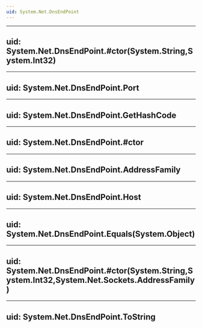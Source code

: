 ```yaml
---
uid: System.Net.DnsEndPoint
---
```


---
uid: System.Net.DnsEndPoint.#ctor(System.String,System.Int32)
---

---
uid: System.Net.DnsEndPoint.Port
---

---
uid: System.Net.DnsEndPoint.GetHashCode
---

---
uid: System.Net.DnsEndPoint.#ctor
---

---
uid: System.Net.DnsEndPoint.AddressFamily
---

---
uid: System.Net.DnsEndPoint.Host
---

---
uid: System.Net.DnsEndPoint.Equals(System.Object)
---

---
uid: System.Net.DnsEndPoint.#ctor(System.String,System.Int32,System.Net.Sockets.AddressFamily)
---

---
uid: System.Net.DnsEndPoint.ToString
---

